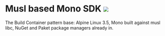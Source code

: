 # Musl based Mono SDK [![](https://images.microbadger.com/badges/image/makovich/alpine-mono-sdk.svg)](https://microbadger.com/images/makovich/alpine-mono-sdk)

The Build Container pattern base: Alpine Linux 3.5, Mono built against musl libc, NuGet and Paket package managers already in.
